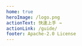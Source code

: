 ```yaml
---
home: true
heroImage: /logo.png
actionText: 快速上手 →
actionLink: /guide/
footer: Apache-2.0 License
---
```

